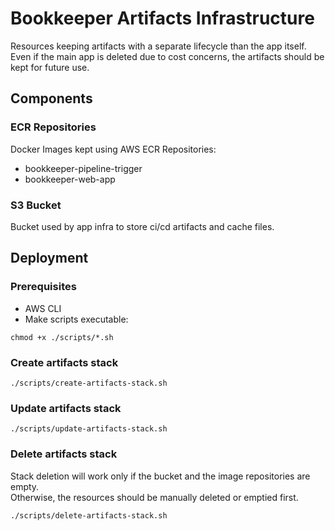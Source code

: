 # Bookkeeper Artifacts Infrastructure

Resources keeping artifacts with a separate lifecycle than the app itself.
Even if the main app is deleted due to cost concerns, the artifacts should be kept for future use.

## Components

### ECR Repositories

Docker Images kept using AWS ECR Repositories:

- bookkeeper-pipeline-trigger
- bookkeeper-web-app

### S3 Bucket

Bucket used by app infra to store ci/cd artifacts and cache files.

## Deployment

### Prerequisites

- AWS CLI
- Make scripts executable:

```shell 
chmod +x ./scripts/*.sh
```

### Create artifacts stack

```shell
./scripts/create-artifacts-stack.sh
```

### Update artifacts stack

```shell
./scripts/update-artifacts-stack.sh
```

### Delete artifacts stack

Stack deletion will work only if the bucket and the image repositories are empty.  
Otherwise, the resources should be manually deleted or emptied first.

```shell
./scripts/delete-artifacts-stack.sh
```
